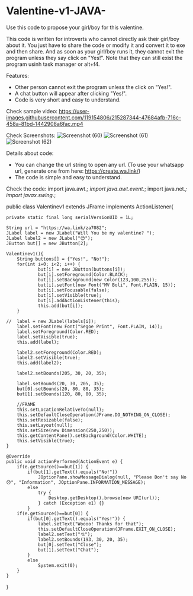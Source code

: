 # Valentine-v1-JAVA-
Use this code to propose your girl/boy for this valentine.

This code is written for introverts who cannot directly ask their girl/boy about it. You just have to share the code or modify it and convert it to exe and then share. And as soon as your girl/boy runs it, they cannot exit the program unless they say click on "Yes!". Note that they can still exist the program usinh task manager or alt+f4.

Features:
* Other person cannot exit the program unless the click on "Yes!".
* A chat button will appear after clicking "Yes!".
* Code is very short and easy to understand.

Check sample video:
https://user-images.githubusercontent.com/119154806/215287344-47684afb-716c-458a-81bd-1442908a6fac.mp4

Check Screenshots:
![Screenshot (60)](https://user-images.githubusercontent.com/119154806/215287449-649e604a-bf83-4c63-90a5-91f7d7e4e359.png)
![Screenshot (61)](https://user-images.githubusercontent.com/119154806/215287453-e3c9e251-86c5-4ce5-8e78-56410f945168.png)
![Screenshot (62)](https://user-images.githubusercontent.com/119154806/215287459-277a9736-05bd-4583-8892-770876e5e55a.png)

Details about code:
* You can change the url string to open any url. (To use your whatsapp url, generate one from here: https://create.wa.link/)
* The code is simple and easy to understand.

Check the code:
import java.awt.*;
import java.awt.event.*;
import java.net.*;
import javax.swing.*;

public class Valentinev1 extends JFrame implements ActionListener{

	private static final long serialVersionUID = 1L;
	
	String url = "https://wa.link/za7082";
	JLabel label = new JLabel("Will You be my valentine? ");
	JLabel label2 = new JLabel("😍");
	JButton but[] = new JButton[2];
	
	Valentinev1(){
		String buttons[] = {"Yes!", "No!"};
		for(int i=0; i<2; i++) {
				but[i] = new JButton(buttons[i]);
				but[i].setForeground(Color.BLACK);
				but[i].setBackground(new Color(123,100,255));
				but[i].setFont(new Font("MV Boli", Font.PLAIN, 15));
				but[i].setFocusable(false);
				but[i].setVisible(true);
				but[i].addActionListener(this);
				this.add(but[i]);
		}
		
	//	label = new JLabel(labels[i]);
		label.setFont(new Font("Segoe Print", Font.PLAIN, 14));
		label.setForeground(Color.RED);
		label.setVisible(true);
		this.add(label);
		
		label2.setForeground(Color.RED);
		label2.setVisible(true);
		this.add(label2);
		
		label2.setBounds(205, 30, 20, 35);
		
		label.setBounds(20, 30, 205, 35);
		but[0].setBounds(20, 80, 80, 35);
		but[1].setBounds(120, 80, 80, 35);
		
		//FRAME
		this.setLocationRelativeTo(null);
		this.setDefaultCloseOperation(JFrame.DO_NOTHING_ON_CLOSE);
		this.setResizable(false);
		this.setLayout(null);
		this.setSize(new Dimension(250,250));
		this.getContentPane().setBackground(Color.WHITE);
		this.setVisible(true);
	}

	@Override
	public void actionPerformed(ActionEvent e) {
		if(e.getSource()==but[1]) {
			if(but[1].getText().equals("No!"))
				JOptionPane.showMessageDialog(null, "Please Don't say No 😞", "Information", JOptionPane.INFORMATION_MESSAGE);
			else
				try {
					Desktop.getDesktop().browse(new URI(url));
				} catch (Exception e1) {} 
			}
		if(e.getSource()==but[0]) {
			if(but[0].getText().equals("Yes!")) {
				label.setText("Woooo! Thanks for that");
				this.setDefaultCloseOperation(JFrame.EXIT_ON_CLOSE);
				label2.setText("💘");
				label2.setBounds(193, 30, 20, 35);
				but[0].setText("Close");
				but[1].setText("Chat");
			}
			else
				System.exit(0);
		}
	}
}
